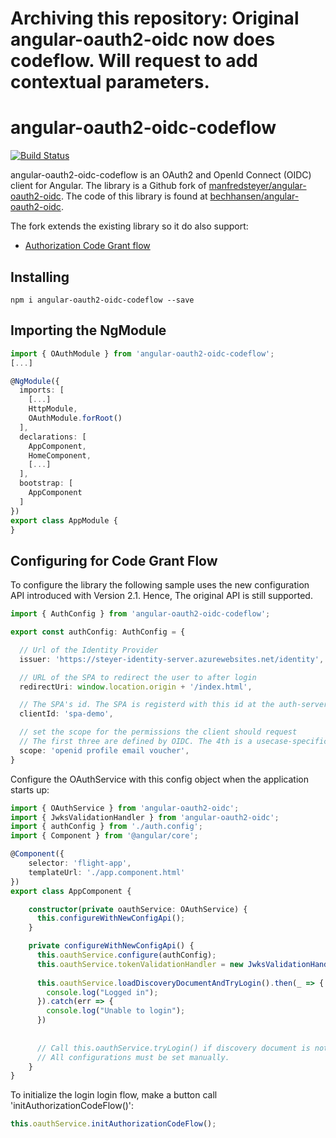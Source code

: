# Archiving this repository: Original angular-oauth2-oidc now does codeflow. Will request to add contextual parameters.

# angular-oauth2-oidc-codeflow
[![Build Status](https://travis-ci.org/bechhansen/angular-oauth2-oidc.svg?branch=master)](https://travis-ci.org/bechhansen/angular-oauth2-oidc)


angular-oauth2-oidc-codeflow is an OAuth2 and OpenId Connect (OIDC) client for Angular.
The library is a Github fork of [manfredsteyer/angular-oauth2-oidc](https://github.com/manfredsteyer/angular-oauth2-oidc).
The code of this library is found at [bechhansen/angular-oauth2-oidc](https://github.com/bechhansen/angular-oauth2-oidc).

The fork extends the existing library so it do also support:
- [Authorization Code Grant flow](https://tools.ietf.org/html/rfc6749#page-24)


## Installing

```
npm i angular-oauth2-oidc-codeflow --save
```

## Importing the NgModule

```TypeScript
import { OAuthModule } from 'angular-oauth2-oidc-codeflow';
[...]

@NgModule({
  imports: [ 
    [...]
    HttpModule,
    OAuthModule.forRoot()
  ],
  declarations: [
    AppComponent,
    HomeComponent,
    [...]
  ],
  bootstrap: [
    AppComponent 
  ]
})
export class AppModule {
}

``` 

## Configuring for Code Grant Flow

To configure the library the following sample uses the new configuration API introduced with Version 2.1.
Hence, The original API is still supported.

```TypeScript
import { AuthConfig } from 'angular-oauth2-oidc-codeflow';

export const authConfig: AuthConfig = {

  // Url of the Identity Provider
  issuer: 'https://steyer-identity-server.azurewebsites.net/identity',

  // URL of the SPA to redirect the user to after login
  redirectUri: window.location.origin + '/index.html',

  // The SPA's id. The SPA is registerd with this id at the auth-server
  clientId: 'spa-demo',

  // set the scope for the permissions the client should request
  // The first three are defined by OIDC. The 4th is a usecase-specific one
  scope: 'openid profile email voucher',
}
```

Configure the OAuthService with this config object when the application starts up:

```TypeScript
import { OAuthService } from 'angular-oauth2-oidc';
import { JwksValidationHandler } from 'angular-oauth2-oidc';
import { authConfig } from './auth.config';
import { Component } from '@angular/core';

@Component({
    selector: 'flight-app',
    templateUrl: './app.component.html'
})
export class AppComponent {

    constructor(private oauthService: OAuthService) {
      this.configureWithNewConfigApi();
    }

    private configureWithNewConfigApi() {
      this.oauthService.configure(authConfig);
      this.oauthService.tokenValidationHandler = new JwksValidationHandler();
       
      this.oauthService.loadDiscoveryDocumentAndTryLogin().then(_ => {
        console.log("Logged in");
      }).catch(err => {
        console.log("Unable to login");
      })
      
      
      // Call this.oauthService.tryLogin() if discovery document is not used.
      // All configurations must be set manually.
    }
}
```

To initialize the login login flow, make a button call 'initAuthorizationCodeFlow()':
```TypeScript
this.oauthService.initAuthorizationCodeFlow();
```





